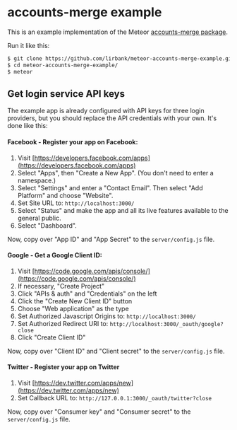 accounts-merge example
=========================

This is an example implementation of the Meteor [accounts-merge package](https://github.com/lirbank/meteor-accounts-merge).

Run it like this:
```sh
$ git clone https://github.com/lirbank/meteor-accounts-merge-example.git
$ cd meteor-accounts-merge-example/
$ meteor
```

## Get login service API keys

The example app is already configured with API keys for three login providers, but you should replace the API credentials with your own. It's done like this:

#### Facebook - Register your app on Facebook:

1. Visit [https://developers.facebook.com/apps](https://developers.facebook.com/apps)
1. Select "Apps", then "Create a New App". (You don't need to enter a namespace.)
1. Select "Settings" and enter a "Contact Email". Then select "Add Platform" and choose "Website".
1. Set Site URL to: `http://localhost:3000/`
1. Select "Status" and make the app and all its live features available to the general public.
1. Select "Dashboard".

Now, copy over "App ID" and "App Secret" to the `server/config.js` file.
  
	
#### Google - Get a Google Client ID:

1. Visit [https://code.google.com/apis/console/](https://code.google.com/apis/console/)
1. If necessary, "Create Project"
1. Click "APIs & auth" and "Credentials" on the left
1. Click the "Create New Client ID" button
1. Choose "Web application" as the type
1. Set Authorized Javascript Origins to: `http://localhost:3000/`
1. Set Authorized Redirect URI to: `http://localhost:3000/_oauth/google?close`
1. Click "Create Client ID"

Now, copy over "Client ID" and "Client secret" to the `server/config.js` file.


#### Twitter - Register your app on Twitter

1. Visit [https://dev.twitter.com/apps/new](https://dev.twitter.com/apps/new)
1. Set Callback URL to: `http://127.0.0.1:3000/_oauth/twitter?close`

Now, copy over "Consumer key" and "Consumer secret" to the `server/config.js` file.
